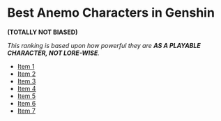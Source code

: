 # Best Anemo Characters in Genshin

**(TOTALLY NOT BIASED)**

*This ranking is based upon how powerful they are **AS A PLAYABLE CHARACTER, NOT LORE-WISE**.*

- [Item 1]()
- [Item 2]()
- [Item 3]()
- [Item 4]()
- [Item 5]()
- [Item 6]()
- [Item 7]()
